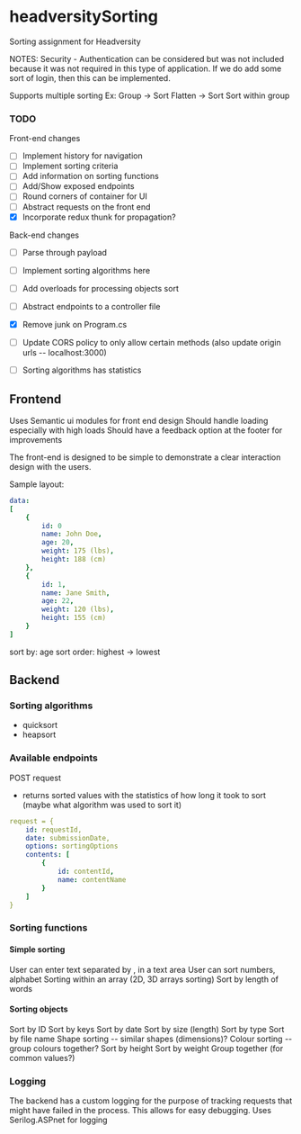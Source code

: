 # headversitySorting
Sorting assignment for Headversity

NOTES: 
Security - Authentication can be considered but was not included because it was not required in this type of application. If we do add some sort of login, then this can be implemented.

Supports multiple sorting 
Ex: 
Group -> Sort
Flatten -> Sort
Sort within group

### TODO
Front-end changes
- [ ] Implement history for navigation
- [ ] Implement sorting criteria
- [ ] Add information on sorting functions
- [ ] Add/Show exposed endpoints
- [ ] Round corners of container for UI
- [ ] Abstract requests on the front end
- [X] Incorporate redux thunk for propagation?

Back-end changes
- [ ] Parse through payload
- [ ] Implement sorting algorithms here
- [ ] Add overloads for processing objects sort
- [ ] Abstract endpoints to a controller file
- [X] Remove junk on Program.cs
- [ ] Update CORS policy to only allow certain methods (also update origin urls -- localhost:3000)
- [ ] Sorting algorithms has statistics


## Frontend 
Uses Semantic ui modules for front end design
Should handle loading especially with high loads
Should have a feedback option at the footer for improvements

The front-end is designed to be simple to demonstrate a clear interaction design with the users. 

Sample layout:
```yaml
data:
[
    {
        id: 0
        name: John Doe,
        age: 20,
        weight: 175 (lbs),
        height: 188 (cm)
    },
    {
        id: 1,
        name: Jane Smith,
        age: 22,
        weight: 120 (lbs),
        height: 155 (cm)
    }
]
```
sort by: age
sort order: highest -> lowest

## Backend
### Sorting algorithms
- quicksort
- heapsort

### Available endpoints
POST request
- returns sorted values with the statistics of how long it took to sort (maybe what algorithm was used to sort it)
```yaml
request = {
    id: requestId,
    date: submissionDate,
    options: sortingOptions
    contents: [
        {
            id: contentId,
            name: contentName
        }
    ]
}
```


### Sorting functions

#### Simple sorting
User can enter text separated by , in a text area
User can sort numbers, alphabet
Sorting within an array (2D, 3D arrays sorting)
Sort by length of words

#### Sorting objects 
Sort by ID
Sort by keys
Sort by date
Sort by size (length)
Sort by type
Sort by file name
Shape sorting -- similar shapes (dimensions)?
Colour sorting -- group colours together?
Sort by height
Sort by weight
Group together (for common values?)

### Logging
The backend has a custom logging for the purpose of tracking requests that might have failed in the process. This allows for easy debugging.
Uses Serilog.ASPnet for logging